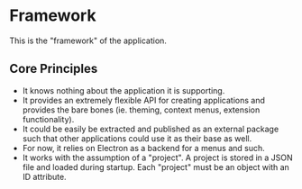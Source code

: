 # Framework
This is the "framework" of the application.

## Core Principles
- It knows nothing about the application it is supporting.
- It provides an extremely flexible API for creating applications and provides the bare bones (ie. theming, context menus, extension functionality).
- It could be easily be extracted and published as an external package such that other applications could use it as their base as well.
- For now, it relies on Electron as a backend for a menus and such.
- It works with the assumption of a "project". A project is stored in a JSON file and loaded during startup. Each "project" must be an object with an ID attribute.